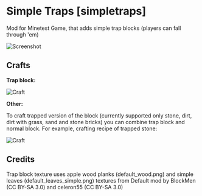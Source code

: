 # Simple Traps [simpletraps]
Mod for Minetest Game, that adds simple trap blocks (players can fall through 'em)

![Screenshot](https://content.minetest.net/uploads/b1ab0b775d.png)

## Crafts
**Trap block:**

![Craft](https://content.minetest.net/uploads/681a25ed5b.png)

**Other:**

To craft trapped version of the block (currently supported only stone, dirt, dirt with grass, sand and stone bricks) you can combine trap block and normal block.
For example, crafting recipe of trapped stone:

![Craft](https://content.minetest.net/uploads/e3a73aa318.png)

## Credits
Trap block texture uses apple wood planks (default_wood.png) and simple leaves (default_leaves_simple.png) textures from Default mod by BlockMen (CC BY-SA 3.0) and celeron55 (CC BY-SA 3.0)
